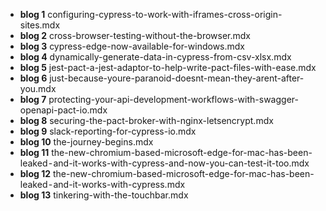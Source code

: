 - **blog 1** configuring-cypress-to-work-with-iframes-cross-origin-sites.mdx
- **blog 2** cross-browser-testing-without-the-browser.mdx
- **blog 3** cypress-edge-now-available-for-windows.mdx
- **blog 4** dynamically-generate-data-in-cypress-from-csv-xlsx.mdx
- **blog 5** jest-pact-a-jest-adaptor-to-help-write-pact-files-with-ease.mdx
- **blog 6** just-because-youre-paranoid-doesnt-mean-they-arent-after-you.mdx
- **blog 7** protecting-your-api-development-workflows-with-swagger-openapi-pact-io.mdx
- **blog 8** securing-the-pact-broker-with-nginx-letsencrypt.mdx
- **blog 9** slack-reporting-for-cypress-io.mdx
- **blog 10** the-journey-begins.mdx
- **blog 11** the-new-chromium-based-microsoft-edge-for-mac-has-been-leaked - and-it-works-with-cypress-and-now-you-can-test-it-too.mdx
- **blog 12** the-new-chromium-based-microsoft-edge-for-mac-has-been-leaked - and-it-works-with-cypress.mdx
- **blog 13** tinkering-with-the-touchbar.mdx
